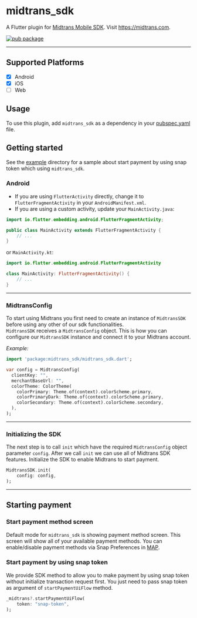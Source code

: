 # midtrans_sdk

A Flutter plugin for [Midtrans Mobile SDK](https://mobile-docs.midtrans.com/). Visit https://midtrans.com.

[![pub package](https://img.shields.io/pub/v/midtrans_sdk.svg)](https://pub.dartlang.org/packages/midtrans_sdk)

---

## Supported Platforms

- [x] Android
- [x] iOS
- [ ] Web

## Usage

To use this plugin, add `midtrans_sdk` as a dependency in your [pubspec.yaml](https://flutter.dev/docs/development/packages-and-plugins/using-packages) file.

## Getting started

See the [example](example) directory for a sample about start payment by using snap token which using `midtrans_sdk`.

### Android

- If you are using `FlutterActivity` directly, change it to `FlutterFragmentActivity` in your `AndroidManifest.xml`.
- If you are using a custom activity, update your `MainActivity.java`:
```java
import io.flutter.embedding.android.FlutterFragmentActivity;

public class MainActivity extends FlutterFragmentActivity {
    // ...
}
```
or `MainActivity.kt`:
```kotlin
import io.flutter.embedding.android.FlutterFragmentActivity

class MainActivity: FlutterFragmentActivity() {
    // ...
}
```

---

### MidtransConfig

To start using Midtrans you first need to create an instance of `MidtransSDK` before using any other of our sdk functionalities.  
`MidtransSDK` receives a `MidtransConfig` object. This is how you can configure our `MidtransSDK` instance and connect it to your Midtrans account.

*Example:*
```dart
import 'package:midtrans_sdk/midtrans_sdk.dart';

var config = MidtransConfig(
  clientKey: "",
  merchantBaseUrl: "",
  colorTheme: ColorTheme(
    colorPrimary: Theme.of(context).colorScheme.primary,
    colorPrimaryDark: Theme.of(context).colorScheme.primary,
    colorSecondary: Theme.of(context).colorScheme.secondary,
  ),
);
```

---

### Initializing the SDK

The next step is to call `init` which have the required `MidtransConfig` object parameter `config`.
After we call `init` we can use all of Midtrans SDK features.
Initialize the SDK to enable Midtrans to start payment.

```dart
MidtransSDK.init(
    config: config,
);
```

---

## Starting payment
  
### Start payment method screen
  
Default mode for `midtrans_sdk` is showing payment method screen. This screen will show all of your available payment methods.
You can enable/disable payment methods via Snap Preferences in [MAP](https://account.midtrans.com).

### Start payment by using snap token
  
We provide SDK method to allow you to make payment by using snap token without initialize transaction request first. You just need to pass snap token as argument of `startPaymentUiFlow` method.

```dart
_midtrans?.startPaymentUiFlow(
    token: "snap-token",
);
```

